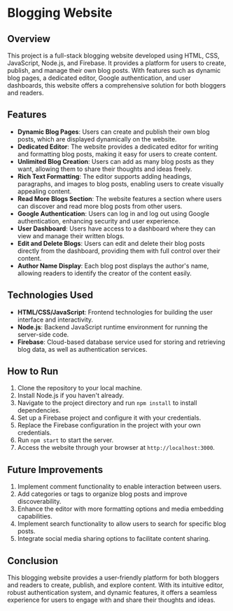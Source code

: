 # Blogging Website

## Overview
This project is a full-stack blogging website developed using HTML, CSS, JavaScript, Node.js, and Firebase. It provides a platform for users to create, publish, and manage their own blog posts. With features such as dynamic blog pages, a dedicated editor, Google authentication, and user dashboards, this website offers a comprehensive solution for both bloggers and readers.

## Features
- **Dynamic Blog Pages**: Users can create and publish their own blog posts, which are displayed dynamically on the website.
- **Dedicated Editor**: The website provides a dedicated editor for writing and formatting blog posts, making it easy for users to create content.
- **Unlimited Blog Creation**: Users can add as many blog posts as they want, allowing them to share their thoughts and ideas freely.
- **Rich Text Formatting**: The editor supports adding headings, paragraphs, and images to blog posts, enabling users to create visually appealing content.
- **Read More Blogs Section**: The website features a section where users can discover and read more blog posts from other users.
- **Google Authentication**: Users can log in and log out using Google authentication, enhancing security and user experience.
- **User Dashboard**: Users have access to a dashboard where they can view and manage their written blogs.
- **Edit and Delete Blogs**: Users can edit and delete their blog posts directly from the dashboard, providing them with full control over their content.
- **Author Name Display**: Each blog post displays the author's name, allowing readers to identify the creator of the content easily.

## Technologies Used
- **HTML/CSS/JavaScript**: Frontend technologies for building the user interface and interactivity.
- **Node.js**: Backend JavaScript runtime environment for running the server-side code.
- **Firebase**: Cloud-based database service used for storing and retrieving blog data, as well as authentication services.

## How to Run
1. Clone the repository to your local machine.
2. Install Node.js if you haven't already.
3. Navigate to the project directory and run `npm install` to install dependencies.
4. Set up a Firebase project and configure it with your credentials.
5. Replace the Firebase configuration in the project with your own credentials.
6. Run `npm start` to start the server.
7. Access the website through your browser at `http://localhost:3000`.

## Future Improvements
1. Implement comment functionality to enable interaction between users.
2. Add categories or tags to organize blog posts and improve discoverability.
3. Enhance the editor with more formatting options and media embedding capabilities.
4. Implement search functionality to allow users to search for specific blog posts.
5. Integrate social media sharing options to facilitate content sharing.

## Conclusion
This blogging website provides a user-friendly platform for both bloggers and readers to create, publish, and explore content. With its intuitive editor, robust authentication system, and dynamic features, it offers a seamless experience for users to engage with and share their thoughts and ideas.

